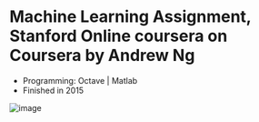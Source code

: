 # Machine Learning Assignment, Stanford Online coursera on Coursera by Andrew Ng 

- Programming: Octave | Matlab
- Finished in 2015

![image](https://user-images.githubusercontent.com/10108383/144241550-1d8d40c6-c6b8-4f72-9c84-18d0e5f6d5aa.png)
